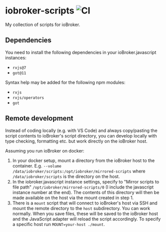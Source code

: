 # iobroker-scripts ![CI](https://github.com/agross/iobroker-scripts/actions/workflows/typescript.yml/badge.svg)

My collection of scripts for ioBroker.

## Dependencies

You need to install the following dependencies in your ioBroker.javascript instances:

* `rxjs@7`
* `got@11`

Syntax help may be added for the following npm modules:

* `rxjs`
* `rxjs/operators`
* `got`

## Remote development

Instead of coding locally (e.g. with VS Code) and always copy/pasting the script
contents to ioBroker's script directory, you can develop locally with type
checking, formatting etc. but work directly on the ioBroker host.

Assuming you run ioBroker on docker:

1. In your docker setup, mount a directory from the ioBroker host to the
   container. E.g. `--volume
   /data/iobroker/scripts:/opt/iobroker/mirrored-scripts` where
   `/data/iobroker/scripts` is the directory on the host.
1. In the iobroker.javascript instance settings, specify to "Mirror scripts to
   file path" `/opt/iobroker/mirrored-scripts/0` (I include the javascript
   instance number at the end). The contents of this directory will then be made
   available on the host via the mount created in step 1.
1. There is a `mount` script that will connect to ioBroker's host via SSH and
   mount the remote directory to the `host` subdirectory. You can work normally.
   When you save files, these will be saved to the ioBroker host and the
   JavaScript adapter will reload the script accordingly. To specify a specific
   host run `MOUNT=your-host ./mount`.
